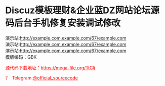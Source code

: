 # Discuz模板理财&企业蓝DZ网站论坛源码后台手机修复安装调试修改

演示站:http://example.com.example.com/67/example.com<br>演示站:http://example.com.example.com/67/example.com<br>演示站:http://example.com.example.com/67/example.com<br>模版编码：GBK<br>


<p style="color: red;">源代码下载地址：<a href="https://mega-file.org/TtClj" style="color: red;">https://mega-file.org/TtClj</a></p><p style="color: red;"><img src="https://cdn-icons-png.flaticon.com/512/2111/2111646.png" alt="Telegram Icon" style="width: 16px; vertical-align: middle; margin-right: 5px;">Telegram:<a href="https://t.me/official_sourcecode" style="color: red;">@official_sourcecode</a></p>